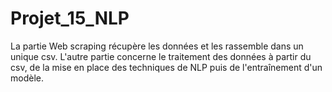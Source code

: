 # Projet_15_NLP

La partie Web scraping récupère les données et les rassemble dans un unique csv.
L'autre partie concerne le traitement des données à partir du csv, de la mise en place des techniques de NLP puis de l'entraînement d'un modèle.
